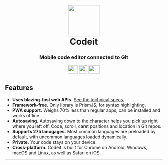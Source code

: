 <h1 align="center">
  <a href="https://codeit.codes"><img src="/icons/app-favicon.png" height="100" width="100"></a>
  <br>
  Codeit
</h1>
<p align="center">
  <h3 align="center">  
    Mobile code editor connected to Git
  </h3>
</p>
<p align="center">
  <a href="https://codeit.codes"><img src="/icons/social/tryit.svg" width="32" height="26"></a>
  <a href="https://discord.gg/47RFy3Vfmg"><img src="/icons/social/discordapp.svg" width="26" height="26"></a>
  <a href="https://twitter.com/codeitcodes"><img src="/icons/social/twitter.svg" width="36" height="26"></a>
</p>
<h2>Features</h2>
<ul>
  <li><b>Uses blazing-fast web APIs.</b> <a href="https://github.com/codeitcodes/codeit/blob/main/about.md">See the technical specs.</a></li>
  <li><b>Framework-free.</b> Only library is PrismJS, for syntax highlighting.</li>
  <li><b>PWA support.</b> Weighs 70% less than regular apps, can be installed and works offline.</li>
  <li><b>Autosaving.</b> Autosaving down to the character helps you pick up right where you left off. Code, scroll, caret positions and location in Git repos.</li>
  <li><b>Supports 275 lanugages.</b> Most common languages are preloaded by default, with uncommon languages loaded dynamically.</li>
  <li><b>Private.</b> Your code stays on your device.</li>
  <li><b>Cross-platform.</b> Codeit is built for Chrome on Android, Windows, macOS and Linux, as well as Safari on iOS.</li>
</ul>
<hr>
